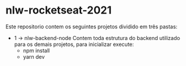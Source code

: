 # nlw-rocketseat-2021
Este repositorio contem os seguintes projetos dividido em três pastas:

- 1 -> nlw-backend-node
    Contem toda estrutura do backend utilizado para os demais projetos,
    para inicializar execute:
    - npm install 
    - yarn dev


